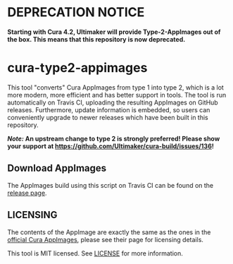 # DEPRECATION NOTICE

**Starting with Cura 4.2, Ultimaker will provide Type-2-AppImages out of the box. This means that this repository is now deprecated.**


# cura-type2-appimages

This tool "converts" Cura AppImages from type 1 into type 2, which is a lot more modern, more efficient and has better support in tools. The tool is run automatically on Travis CI, uploading the resulting AppImages on GitHub releases. Furthermore, update information is embedded, so users can conveniently upgrade to newer releases which have been built in this repository.

***Note:* An upstream change to type 2 is strongly preferred! Please show your support at https://github.com/Ultimaker/cura-build/issues/136!**


## Download AppImages

The AppImages build using this script on Travis CI can be found on the [release page](https://github.com/TheAssassin/cura-type2-appimages/releases/).


## LICENSING

The contents of the AppImage are exactly the same as the ones in the [official Cura AppImages](https://github.com/Ultimaker/Cura/releases), please see their page for licensing details.

This tool is MIT licensed. See [LICENSE](LICENSE.txt) for more information.
